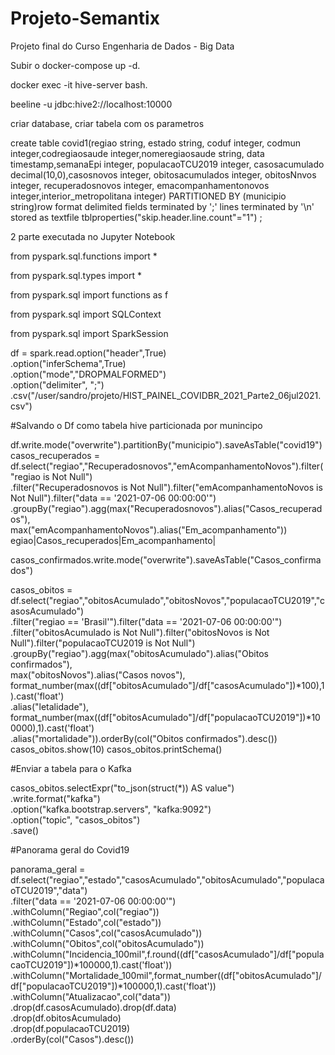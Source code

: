 # Projeto-Semantix
Projeto final do Curso Engenharia de Dados - Big Data

Subir o docker-compose up -d.

docker exec -it hive-server bash.

beeline -u jdbc:hive2://localhost:10000

criar database, criar tabela com os parametros

create table covid1(regiao string, estado string, coduf integer, codmun integer,codregiaosaude integer,nomeregiaosaude string, data timestamp,semanaEpi integer,
populacaoTCU2019 integer, casosacumulado decimal(10,0),casosnovos integer, obitosacumulados integer, obitosNnvos integer, recuperadosnovos integer,
emacompanhamentonovos integer,interior_metropolitana integer) PARTITIONED BY (municipio string)row format delimited fields terminated by ';' lines terminated by '\n'
stored as textfile tblproperties("skip.header.line.count"="1") ;

2 parte executada no Jupyter Notebook

from pyspark.sql.functions import *

from pyspark.sql.types import *

from pyspark.sql import functions as f

from pyspark.sql import SQLContext

from pyspark.sql import SparkSession

df = spark.read.option("header",True)\
    .option("inferSchema",True)\
    .option("mode","DROPMALFORMED")\
    .option("delimiter", ";")\
    .csv("/user/sandro/projeto/HIST_PAINEL_COVIDBR_2021_Parte2_06jul2021.csv")
    
#Salvando o Df como tabela hive particionada por munincipo

df.write.mode("overwrite").partitionBy("municipio").saveAsTable("covid19")
casos_recuperados = df.select("regiao","Recuperadosnovos","emAcompanhamentoNovos").filter("regiao is Not Null")\
.filter("Recuperadosnovos is Not Null").filter("emAcompanhamentoNovos is Not Null").filter("data == '2021-07-06 00:00:00'")\
.groupBy("regiao").agg(max("Recuperadosnovos").alias("Casos_recuperados"),\
                       max("emAcompanhamentoNovos").alias("Em_acompanhamento"))
           egiao|Casos_recuperados|Em_acompanhamento|
           


casos_confirmados.write.mode("overwrite").saveAsTable("Casos_confirmados")


casos_obitos = df.select("regiao","obitosAcumulado","obitosNovos","populacaoTCU2019","casosAcumulado")\
.filter("regiao == 'Brasil'").filter("data == '2021-07-06 00:00:00'")\
.filter("obitosAcumulado is Not Null").filter("obitosNovos is Not Null").filter("populacaoTCU2019 is Not Null")\
.groupBy("regiao").agg(max("obitosAcumulado").alias("Obitos confirmados"),\
                       max("obitosNovos").alias("Casos novos"),\
                       format_number(max((df["obitosAcumulado"]/df["casosAcumulado"])*100),1).cast('float')\
                       .alias("letalidade"),\
                       format_number(max((df["obitosAcumulado"]/df["populacaoTCU2019"])*100000),1).cast('float')\
                       .alias("mortalidade")).orderBy(col("Obitos confirmados").desc())
casos_obitos.show(10)
casos_obitos.printSchema()




 
 #Enviar a tabela para o Kafka
 
 casos_obitos.selectExpr("to_json(struct(*)) AS value")\
.write.format("kafka")\
.option("kafka.bootstrap.servers", "kafka:9092")\
.option("topic", "casos_obitos")\
.save()


#Panorama geral do Covid19

panorama_geral = df.select("regiao","estado","casosAcumulado","obitosAcumulado","populacaoTCU2019","data")\
.filter("data == '2021-07-06 00:00:00'")\
.withColumn("Regiao",col("regiao"))\
.withColumn("Estado",col("estado"))\
.withColumn("Casos",col("casosAcumulado"))\
.withColumn("Obitos",col("obitosAcumulado"))\
.withColumn("Incidencia_100mil",f.round((df["casosAcumulado"]/df["populacaoTCU2019"])*100000,1).cast('float'))\
.withColumn("Mortalidade_100mil",format_number((df["obitosAcumulado"]/df["populacaoTCU2019"])*100000,1).cast('float'))\
.withColumn("Atualizacao",col("data"))\
.drop(df.casosAcumulado).drop(df.data)\
.drop(df.obitosAcumulado)\
.drop(df.populacaoTCU2019)\
.orderBy(col("Casos").desc())

















